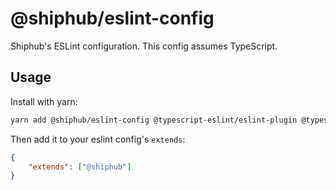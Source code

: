 # @shiphub/eslint-config

Shiphub's ESLint configuration. This config assumes TypeScript.

## Usage

Install with yarn:

```sh
yarn add @shiphub/eslint-config @typescript-eslint/eslint-plugin @typescript-eslint/parser eslint eslint-import-resolver-typescript eslint-plugin-import eslint-plugin-prettier --dev
```

Then add it to your eslint config's `extends`:

```json
{
    "extends": ["@shiphub"]
}
```
